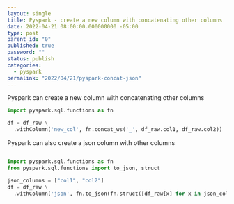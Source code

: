 ```yaml
---
layout: single
title: Pyspark - create a new column with concatenating other columns
date: 2022-04-21 08:00:00.000000000 -05:00
type: post
parent_id: "0"
published: true
password: ""
status: publish
categories:
  - pyspark
permalink: "2022/04/21/pyspark-concat-json"
---
```


Pyspark can create a new column with concatenating other columns

```python
import pyspark.sql.functions as fn

df = df_raw \
  .withColumn('new_col', fn.concat_ws('_', df_raw.col1, df_raw.col2))
```

Pyspark can also create a json column with other columns

```python

import pyspark.sql.functions as fn
from pyspark.sql.functions import to_json, struct

json_columns = ["col1", "col2"]
df = df_raw \
  .withColumn('json', fn.to_json(fn.struct([df_raw[x] for x in json_columns])))
```
